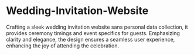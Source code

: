 # Wedding-Invitation-Website
Crafting a sleek wedding invitation website sans personal data collection, it provides ceremony timings and event specifics for guests. Emphasizing clarity and elegance, the design ensures a seamless user experience, enhancing the joy of attending the celebration.
